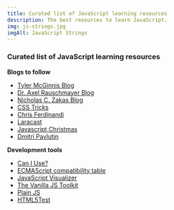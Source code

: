 ```yaml
---
title: Curated list of JavaScript learning resources
description: The best resources to learn JavaScript.
img: js-strings.jpg
imgAlt: JavaScript Strings
---
```


### Curated list of JavaScript learning resources

**Blogs to follow**

- [Tyler McGinnis Blog](https://tylermcginnis.com/blog/)
- [Dr. Axel Rauschmayer Blog](https://2ality.com/)
- [Nicholas C. Zakas Blog](https://humanwhocodes.com/)
- [CSS Tricks](https://css-tricks.com/)
- [Chris Ferdinandi](https://gomakethings.com/)
- [Laracast](https://laracasts.com/)
- [Javascript Christmas](https://javascript.christmas/)
- [Dmitri Pavlutin](https://dmitripavlutin.com/)

**Development tools**

- [Can I Use?](https://caniuse.com/)
- [ECMAScript compatibility table](http://kangax.github.io/compat-table/es6/)
- [JavaScript Visualizer](https://tylermcginnis.com/javascript-visualizer/)
- [The Vanilla JS Toolkit](https://vanillajstoolkit.com/)
- [Plain JS](https://plainjs.com/)
- [HTML5Test](https://html5test.com/)